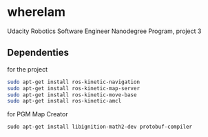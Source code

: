 # whereIam
Udacity Robotics Software Engineer Nanodegree Program, project 3

## Dependenties
for the project
```bash
sudo apt-get install ros-kinetic-navigation
sudo apt-get install ros-kinetic-map-server
sudo apt-get install ros-kinetic-move-base
sudo apt-get install ros-kinetic-amcl
```
for PGM Map Creator 
```
sudo apt-get install libignition-math2-dev protobuf-compiler
```
